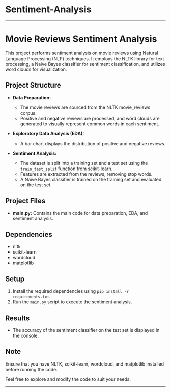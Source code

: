 # Sentiment-Analysis 


---

# Movie Reviews Sentiment Analysis

This project performs sentiment analysis on movie reviews using Natural Language Processing (NLP) techniques. It employs the NLTK library for text processing, a Naive Bayes classifier for sentiment classification, and utilizes word clouds for visualization.

## Project Structure

- **Data Preparation:**
  - The movie reviews are sourced from the NLTK movie_reviews corpus.
  - Positive and negative reviews are processed, and word clouds are generated to visually represent common words in each sentiment.

- **Exploratory Data Analysis (EDA):**
  - A bar chart displays the distribution of positive and negative reviews.

- **Sentiment Analysis:**
  - The dataset is split into a training set and a test set using the `train_test_split` function from scikit-learn.
  - Features are extracted from the reviews, removing stop words.
  - A Naive Bayes classifier is trained on the training set and evaluated on the test set.

## Project Files

- **main.py:** Contains the main code for data preparation, EDA, and sentiment analysis.

## Dependencies

- nltk
- scikit-learn
- wordcloud
- matplotlib

## Setup

1. Install the required dependencies using `pip install -r requirements.txt`.
2. Run the `main.py` script to execute the sentiment analysis.

## Results

- The accuracy of the sentiment classifier on the test set is displayed in the console.

## Note

Ensure that you have NLTK, scikit-learn, wordcloud, and matplotlib installed before running the code.

Feel free to explore and modify the code to suit your needs.

---
